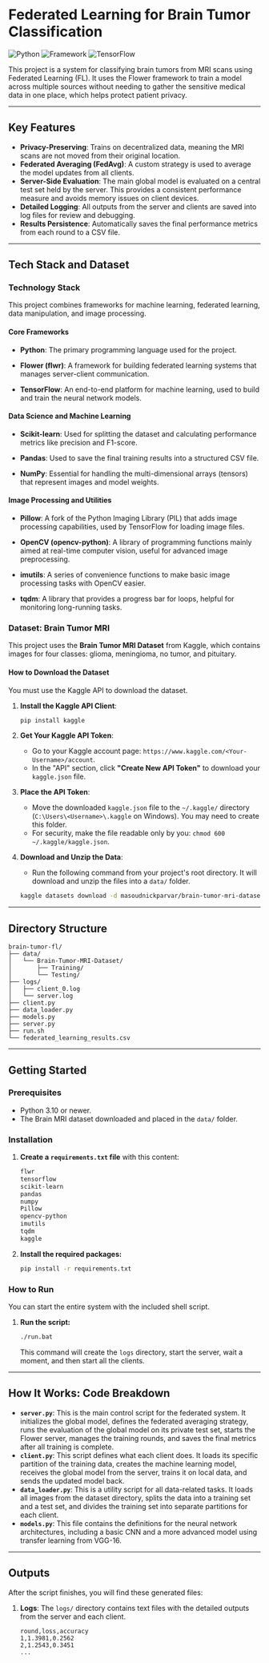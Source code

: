 # Federated Learning for Brain Tumor Classification

![Python](https://img.shields.io/badge/Python-3.10%2B-blue?style-for-the-badge&logo-python)
![Framework](https://img.shields.io/badge/Flower-1.8-pink?style-for-the-badge)
![TensorFlow](https://img.shields.io/badge/TensorFlow-2.12%2B-orange?style-for-the-badge&logo-tensorflow)

This project is a system for classifying brain tumors from MRI scans using Federated Learning (FL). It uses the Flower framework to train a model across multiple sources without needing to gather the sensitive medical data in one place, which helps protect patient privacy.

---
## Key Features

* **Privacy-Preserving**: Trains on decentralized data, meaning the MRI scans are not moved from their original location.
* **Federated Averaging (FedAvg)**: A custom strategy is used to average the model updates from all clients.
* **Server-Side Evaluation**: The main global model is evaluated on a central test set held by the server. This provides a consistent performance measure and avoids memory issues on client devices.
* **Detailed Logging**: All outputs from the server and clients are saved into log files for review and debugging.
* **Results Persistence**: Automatically saves the final performance metrics from each round to a CSV file.

---
## Tech Stack and Dataset

### Technology Stack

This project combines frameworks for machine learning, federated learning, data manipulation, and image processing.

#### Core Frameworks

* **Python**: The primary programming language used for the project.
    
* **Flower (flwr)**: A framework for building federated learning systems that manages server-client communication.
    
* **TensorFlow**: An end-to-end platform for machine learning, used to build and train the neural network models.
    

#### Data Science and Machine Learning

* **Scikit-learn**: Used for splitting the dataset and calculating performance metrics like precision and F1-score.
    
* **Pandas**: Used to save the final training results into a structured CSV file.
    
* **NumPy**: Essential for handling the multi-dimensional arrays (tensors) that represent images and model weights.
    

#### Image Processing and Utilities

* **Pillow**: A fork of the Python Imaging Library (PIL) that adds image processing capabilities, used by TensorFlow for loading image files.
    
* **OpenCV (opencv-python)**: A library of programming functions mainly aimed at real-time computer vision, useful for advanced image preprocessing.
    
* **imutils**: A series of convenience functions to make basic image processing tasks with OpenCV easier.
* **tqdm**: A library that provides a progress bar for loops, helpful for monitoring long-running tasks.
    

### Dataset: Brain Tumor MRI

This project uses the **Brain Tumor MRI Dataset** from Kaggle, which contains images for four classes: glioma, meningioma, no tumor, and pituitary.

#### How to Download the Dataset

You must use the Kaggle API to download the dataset.

1.  **Install the Kaggle API Client**:

    ```bash
    pip install kaggle
    ```
3.  **Get Your Kaggle API Token**:
    * Go to your Kaggle account page: `https://www.kaggle.com/<Your-Username>/account`.
    * In the "API" section, click **"Create New API Token"** to download your `kaggle.json` file.
4.  **Place the API Token**:
    * Move the downloaded `kaggle.json` file to the `~/.kaggle/` directory (`C:\Users\<Username>\.kaggle` on Windows). You may need to create this folder.
    * For security, make the file readable only by you: `chmod 600 ~/.kaggle/kaggle.json`.
5.  **Download and Unzip the Data**:
    * Run the following command from your project's root directory. It will download and unzip the files into a `data/` folder.
      
    ```bash
    kaggle datasets download -d masoudnickparvar/brain-tumor-mri-dataset -p ./data --unzip
    ```

---
## Directory Structure

```
brain-tumor-fl/
├── data/
│   └── Brain-Tumor-MRI-Dataset/
│       ├── Training/
│       └── Testing/
├── logs/
│   ├── client_0.log
│   └── server.log
├── client.py
├── data_loader.py
├── models.py
├── server.py
├── run.sh
└── federated_learning_results.csv
```

---
## Getting Started

### Prerequisites

* Python 3.10 or newer.
* The Brain MRI dataset downloaded and placed in the `data/` folder.

### Installation

1.  **Create a `requirements.txt` file** with this content:
    ```txt
    flwr
    tensorflow
    scikit-learn
    pandas
    numpy
    Pillow
    opencv-python
    imutils
    tqdm
    kaggle
    ```

2.  **Install the required packages:**
   
    ```bash
    pip install -r requirements.txt
    ```

### How to Run

You can start the entire system with the included shell script.

1.  **Run the script:**
   
    ```bash
    ./run.bat
    ```
    This command will create the `logs` directory, start the server, wait a moment, and then start all the clients.

---
## How It Works: Code Breakdown

* **`server.py`**: This is the main control script for the federated system. It initializes the global model, defines the federated averaging strategy, runs the evaluation of the global model on its private test set, starts the Flower server, manages the training rounds, and saves the final metrics after all training is complete.
* **`client.py`**: This script defines what each client does. It loads its specific partition of the training data, creates the machine learning model, receives the global model from the server, trains it on local data, and sends the updated model back.
* **`data_loader.py`**: This is a utility script for all data-related tasks. It loads all images from the dataset directory, splits the data into a training set and a test set, and divides the training set into separate partitions for each client.
* **`models.py`**: This file contains the definitions for the neural network architectures, including a basic CNN and a more advanced model using transfer learning from VGG-16.

---
## Outputs

After the script finishes, you will find these generated files:

1.  **Logs**: The `logs/` directory contains text files with the detailed outputs from the server and each client.
    ```csv
    round,loss,accuracy
    1,1.3981,0.2562
    2,1.2543,0.3451
    ...
    ```
